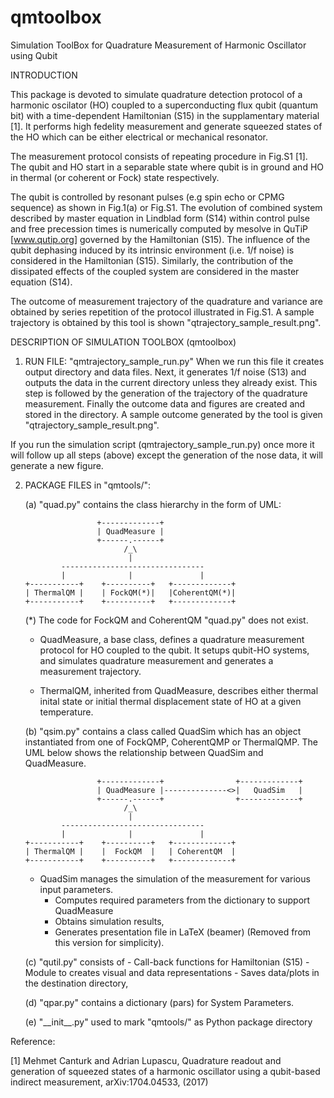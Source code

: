 # qmtoolbox
Simulation ToolBox for Quadrature Measurement of Harmonic Oscillator using Qubit

INTRODUCTION

This package is devoted to simulate quadrature detection protocol of a harmonic
oscilator (HO) coupled to a superconducting flux qubit (quantum bit) with 
a time-dependent Hamiltonian (S15) in the supplamentary material [1]. 
It performs high fedelity measurement and generate squeezed states of the HO
which can be either electrical or mechanical resonator.

The measurement protocol consists of repeating procedure in Fig.S1 [1]. 
The qubit and HO start in a separable state where qubit is in ground and HO 
in thermal (or coherent or Fock) state respectively.

The qubit is controlled by resonant pulses (e.g spin echo or CPMG sequence)
as shown in Fig.1(a) or Fig.S1. The evolution of combined system described by 
master equation in Lindblad form (S14) within control pulse and 
free precession times is numerically computed by mesolve in QuTiP 
[www.qutip.org] governed by the Hamiltonian (S15). 
The influence of the qubit dephasing induced by its intrinsic environment
(i.e. 1/f noise) is considered in the Hamiltonian (S15). Similarly, 
the contribution of the dissipated effects of the coupled system 
are considered in the master equation (S14).

The outcome of measurement trajectory of the quadrature and variance 
are obtained by series repetition of the protocol illustrated in Fig.S1.
A sample trajectory is obtained by this tool is shown "qtrajectory_sample_result.png".


DESCRIPTION OF SIMULATION TOOLBOX (qmtoolbox)

1) RUN FILE: "qmtrajectory_sample_run.py" 
When we run this file it creates output directory and data files.
Next, it generates 1/f noise (S13) and outputs the data in the current directory
unless they already exist. This step is followed by the generation of 
the trajectory of the quadrature measurement. Finally the outcome data and figures
are created and stored in the directory. 
A sample outcome generated by the tool is given "qtrajectory_sample_result.png".

If you run the simulation script (qmtrajectory_sample_run.py) once more
it will follow up all steps (above) except the generation of the nose data, 
it will generate a new figure.

2) PACKAGE FILES in  "qmtools/":
	
	(a) "quad.py" contains the class hierarchy in the form of UML: 
	

                       +-------------+
                       | QuadMeasure |
                       +------.------+
                             /_\
                              |
               --------------------------------
               |              |               |
       +-----------+    +----------+   +-------------+
       | ThermalQM |    | FockQM(*)|   |CoherentQM(*)|
       +-----------+    +----------+   +-------------+
	   
	(*) The code for FockQM and CoherentQM "quad.py" does not exist.
	
	- QuadMeasure, a base class, defines a quadrature measurement protocol 
	for HO coupled to the qubit. It setups qubit-HO systems, and simulates
	quadrature measurement and generates a measurement trajectory.
	
	- ThermalQM, inherited from QuadMeasure, describes either 
	thermal inital state or initial thermal displacement state of HO
    at a given temperature.
	

	(b) "qsim.py" contains a class called QuadSim which has an object 
	instantiated from one of FockQMP, CoherentQMP or ThermalQMP. The 
	UML below shows the relationship between QuadSim and QuadMeasure.
	

                       +-------------+                +-------------+
                       | QuadMeasure |--------------<>|   QuadSim   |
                       +------.------+                +-------------+
                             /_\
                              |
               --------------------------------
               |              |               |
       +-----------+    +----------+   +-------------+
       | ThermalQM |    |  FockQM  |   | CoherentQM  |
       +-----------+    +----------+   +-------------+
	
	- QuadSim manages the simulation of the measurement for various input parameters. 
		* Computes required parameters from the dictionary to support QuadMeasure
		* Obtains simulation results, 
		* Generates presentation file in LaTeX (beamer) (Removed from this version for simplicity). 
		
	
	(c) "qutil.py" consists of 
		- Call-back functions for Hamiltonian (S15) 
		- Module to creates visual and data representations 
		- Saves data/plots in the destination directory, 
		
	(d) "qpar.py" contains a dictionary (pars) for System Parameters.

	(e) "\_\_init\_\_.py" used to mark "qmtools/" as Python package directory
	
Reference: 

[1] Mehmet Canturk and Adrian Lupascu, Quadrature readout and generation 
of squeezed states of a harmonic oscillator using a qubit-based indirect 
measurement, arXiv:1704.04533, (2017)


